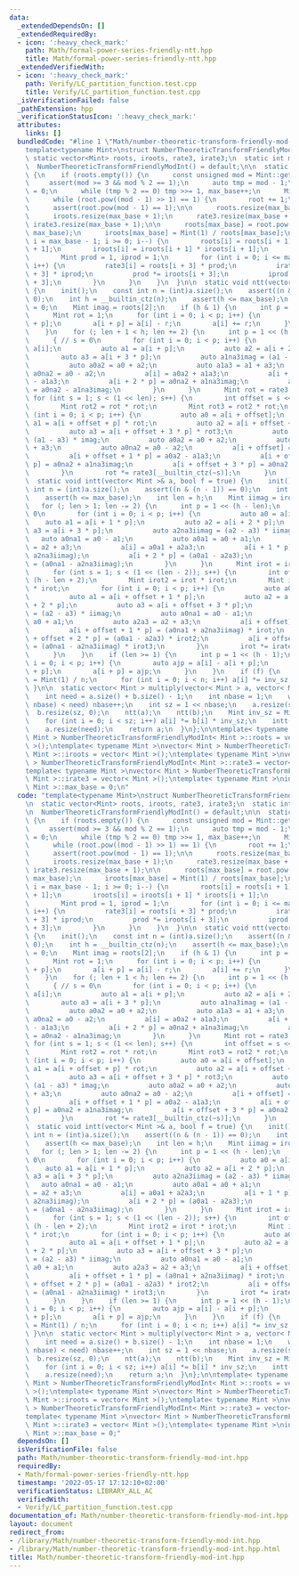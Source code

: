 ```yaml
---
data:
  _extendedDependsOn: []
  _extendedRequiredBy:
  - icon: ':heavy_check_mark:'
    path: Math/formal-power-series-friendly-ntt.hpp
    title: Math/formal-power-series-friendly-ntt.hpp
  _extendedVerifiedWith:
  - icon: ':heavy_check_mark:'
    path: Verify/LC_partition_function.test.cpp
    title: Verify/LC_partition_function.test.cpp
  _isVerificationFailed: false
  _pathExtension: hpp
  _verificationStatusIcon: ':heavy_check_mark:'
  attributes:
    links: []
  bundledCode: "#line 1 \"Math/number-theoretic-transform-friendly-mod-int.hpp\"\n\
    template<typename Mint>\nstruct NumberTheoreticTransformFriendlyModInt {\n\n \
    \ static vector<Mint> roots, iroots, rate3, irate3;\n  static int max_base;\n\n\
    \  NumberTheoreticTransformFriendlyModInt() = default;\n\n  static void init()\
    \ {\n    if (roots.empty()) {\n      const unsigned mod = Mint::get_mod();\n \
    \     assert(mod >= 3 && mod % 2 == 1);\n      auto tmp = mod - 1;\n      max_base\
    \ = 0;\n      while (tmp % 2 == 0) tmp >>= 1, max_base++;\n      Mint root = 2;\n\
    \      while (root.pow((mod - 1) >> 1) == 1) {\n        root += 1;\n      }\n\
    \      assert(root.pow(mod - 1) == 1);\n\n      roots.resize(max_base + 1);\n\
    \      iroots.resize(max_base + 1);\n      rate3.resize(max_base + 1);\n     \
    \ irate3.resize(max_base + 1);\n\n      roots[max_base] = root.pow((mod - 1) >>\
    \ max_base);\n      iroots[max_base] = Mint(1) / roots[max_base];\n      for (int\
    \ i = max_base - 1; i >= 0; i--) {\n        roots[i] = roots[i + 1] * roots[i\
    \ + 1];\n        iroots[i] = iroots[i + 1] * iroots[i + 1];\n      }\n      {\n\
    \        Mint prod = 1, iprod = 1;\n        for (int i = 0; i <= max_base - 3;\
    \ i++) {\n          rate3[i] = roots[i + 3] * prod;\n          irate3[i] = iroots[i\
    \ + 3] * iprod;\n          prod *= iroots[i + 3];\n          iprod *= roots[i\
    \ + 3];\n        }\n      }\n    }\n  }\n\n  static void ntt(vector< Mint >& a)\
    \ {\n    init();\n    const int n = (int)a.size();\n    assert((n & (n - 1)) ==\
    \ 0);\n    int h = __builtin_ctz(n);\n    assert(h <= max_base);\n    int len\
    \ = 0;\n    Mint imag = roots[2];\n    if (h & 1) {\n      int p = 1 << (h - 1);\n\
    \      Mint rot = 1;\n      for (int i = 0; i < p; i++) {\n        auto r = a[i\
    \ + p];\n        a[i + p] = a[i] - r;\n        a[i] += r;\n      }\n      len++;\n\
    \    }\n    for (; len + 1 < h; len += 2) {\n      int p = 1 << (h - len - 2);\n\
    \      { // s = 0\n        for (int i = 0; i < p; i++) {\n          auto a0 =\
    \ a[i];\n          auto a1 = a[i + p];\n          auto a2 = a[i + 2 * p];\n  \
    \        auto a3 = a[i + 3 * p];\n          auto a1na3imag = (a1 - a3) * imag;\n\
    \          auto a0a2 = a0 + a2;\n          auto a1a3 = a1 + a3;\n          auto\
    \ a0na2 = a0 - a2;\n          a[i] = a0a2 + a1a3;\n          a[i + 1 * p] = a0a2\
    \ - a1a3;\n          a[i + 2 * p] = a0na2 + a1na3imag;\n          a[i + 3 * p]\
    \ = a0na2 - a1na3imag;\n        }\n      }\n      Mint rot = rate3[0];\n     \
    \ for (int s = 1; s < (1 << len); s++) {\n        int offset = s << (h - len);\n\
    \        Mint rot2 = rot * rot;\n        Mint rot3 = rot2 * rot;\n        for\
    \ (int i = 0; i < p; i++) {\n          auto a0 = a[i + offset];\n          auto\
    \ a1 = a[i + offset + p] * rot;\n          auto a2 = a[i + offset + 2 * p] * rot2;\n\
    \          auto a3 = a[i + offset + 3 * p] * rot3;\n          auto a1na3imag =\
    \ (a1 - a3) * imag;\n          auto a0a2 = a0 + a2;\n          auto a1a3 = a1\
    \ + a3;\n          auto a0na2 = a0 - a2;\n          a[i + offset] = a0a2 + a1a3;\n\
    \          a[i + offset + 1 * p] = a0a2 - a1a3;\n          a[i + offset + 2 *\
    \ p] = a0na2 + a1na3imag;\n          a[i + offset + 3 * p] = a0na2 - a1na3imag;\n\
    \        }\n        rot *= rate3[__builtin_ctz(~s)];\n      }\n    }\n  }\n\n\
    \  static void intt(vector< Mint >& a, bool f = true) {\n    init();\n    const\
    \ int n = (int)a.size();\n    assert((n & (n - 1)) == 0);\n    int h = __builtin_ctz(n);\n\
    \    assert(h <= max_base);\n    int len = h;\n    Mint iimag = iroots[2];\n \
    \   for (; len > 1; len -= 2) {\n      int p = 1 << (h - len);\n      { // s =\
    \ 0\n        for (int i = 0; i < p; i++) {\n          auto a0 = a[i];\n      \
    \    auto a1 = a[i + 1 * p];\n          auto a2 = a[i + 2 * p];\n          auto\
    \ a3 = a[i + 3 * p];\n          auto a2na3iimag = (a2 - a3) * iimag;\n       \
    \   auto a0na1 = a0 - a1;\n          auto a0a1 = a0 + a1;\n          auto a2a3\
    \ = a2 + a3;\n          a[i] = a0a1 + a2a3;\n          a[i + 1 * p] = (a0na1 +\
    \ a2na3iimag);\n          a[i + 2 * p] = (a0a1 - a2a3);\n          a[i + 3 * p]\
    \ = (a0na1 - a2na3iimag);\n        }\n      }\n      Mint irot = irate3[0];\n\
    \      for (int s = 1; s < (1 << (len - 2)); s++) {\n        int offset = s <<\
    \ (h - len + 2);\n        Mint irot2 = irot * irot;\n        Mint irot3 = irot2\
    \ * irot;\n        for (int i = 0; i < p; i++) {\n          auto a0 = a[i + offset];\n\
    \          auto a1 = a[i + offset + 1 * p];\n          auto a2 = a[i + offset\
    \ + 2 * p];\n          auto a3 = a[i + offset + 3 * p];\n          auto a2na3iimag\
    \ = (a2 - a3) * iimag;\n          auto a0na1 = a0 - a1;\n          auto a0a1 =\
    \ a0 + a1;\n          auto a2a3 = a2 + a3;\n          a[i + offset] = a0a1 + a2a3;\n\
    \          a[i + offset + 1 * p] = (a0na1 + a2na3iimag) * irot;\n          a[i\
    \ + offset + 2 * p] = (a0a1 - a2a3) * irot2;\n          a[i + offset + 3 * p]\
    \ = (a0na1 - a2na3iimag) * irot3;\n        }\n        irot *= irate3[__builtin_ctz(~s)];\n\
    \      }\n    }\n    if (len >= 1) {\n      int p = 1 << (h - 1);\n      for (int\
    \ i = 0; i < p; i++) {\n        auto ajp = a[i] - a[i + p];\n        a[i] += a[i\
    \ + p];\n        a[i + p] = ajp;\n      }\n    }\n    if (f) {\n      Mint inv_sz\
    \ = Mint(1) / n;\n      for (int i = 0; i < n; i++) a[i] *= inv_sz;\n    }\n \
    \ }\n\n  static vector< Mint > multiply(vector< Mint > a, vector< Mint > b) {\n\
    \    int need = a.size() + b.size() - 1;\n    int nbase = 1;\n    while ((1 <<\
    \ nbase) < need) nbase++;\n    int sz = 1 << nbase;\n    a.resize(sz, 0);\n  \
    \  b.resize(sz, 0);\n    ntt(a);\n    ntt(b);\n    Mint inv_sz = Mint(1) / sz;\n\
    \    for (int i = 0; i < sz; i++) a[i] *= b[i] * inv_sz;\n    intt(a, false);\n\
    \    a.resize(need);\n    return a;\n  }\n};\n\ntemplate< typename Mint >\nvector<\
    \ Mint > NumberTheoreticTransformFriendlyModInt< Mint >::roots = vector< Mint\
    \ >();\ntemplate< typename Mint >\nvector< Mint > NumberTheoreticTransformFriendlyModInt<\
    \ Mint >::iroots = vector< Mint >();\ntemplate< typename Mint >\nvector< Mint\
    \ > NumberTheoreticTransformFriendlyModInt< Mint >::rate3 = vector< Mint >();\n\
    template< typename Mint >\nvector< Mint > NumberTheoreticTransformFriendlyModInt<\
    \ Mint >::irate3 = vector< Mint >();\ntemplate< typename Mint >\nint NumberTheoreticTransformFriendlyModInt<\
    \ Mint >::max_base = 0;\n"
  code: "template<typename Mint>\nstruct NumberTheoreticTransformFriendlyModInt {\n\
    \n  static vector<Mint> roots, iroots, rate3, irate3;\n  static int max_base;\n\
    \n  NumberTheoreticTransformFriendlyModInt() = default;\n\n  static void init()\
    \ {\n    if (roots.empty()) {\n      const unsigned mod = Mint::get_mod();\n \
    \     assert(mod >= 3 && mod % 2 == 1);\n      auto tmp = mod - 1;\n      max_base\
    \ = 0;\n      while (tmp % 2 == 0) tmp >>= 1, max_base++;\n      Mint root = 2;\n\
    \      while (root.pow((mod - 1) >> 1) == 1) {\n        root += 1;\n      }\n\
    \      assert(root.pow(mod - 1) == 1);\n\n      roots.resize(max_base + 1);\n\
    \      iroots.resize(max_base + 1);\n      rate3.resize(max_base + 1);\n     \
    \ irate3.resize(max_base + 1);\n\n      roots[max_base] = root.pow((mod - 1) >>\
    \ max_base);\n      iroots[max_base] = Mint(1) / roots[max_base];\n      for (int\
    \ i = max_base - 1; i >= 0; i--) {\n        roots[i] = roots[i + 1] * roots[i\
    \ + 1];\n        iroots[i] = iroots[i + 1] * iroots[i + 1];\n      }\n      {\n\
    \        Mint prod = 1, iprod = 1;\n        for (int i = 0; i <= max_base - 3;\
    \ i++) {\n          rate3[i] = roots[i + 3] * prod;\n          irate3[i] = iroots[i\
    \ + 3] * iprod;\n          prod *= iroots[i + 3];\n          iprod *= roots[i\
    \ + 3];\n        }\n      }\n    }\n  }\n\n  static void ntt(vector< Mint >& a)\
    \ {\n    init();\n    const int n = (int)a.size();\n    assert((n & (n - 1)) ==\
    \ 0);\n    int h = __builtin_ctz(n);\n    assert(h <= max_base);\n    int len\
    \ = 0;\n    Mint imag = roots[2];\n    if (h & 1) {\n      int p = 1 << (h - 1);\n\
    \      Mint rot = 1;\n      for (int i = 0; i < p; i++) {\n        auto r = a[i\
    \ + p];\n        a[i + p] = a[i] - r;\n        a[i] += r;\n      }\n      len++;\n\
    \    }\n    for (; len + 1 < h; len += 2) {\n      int p = 1 << (h - len - 2);\n\
    \      { // s = 0\n        for (int i = 0; i < p; i++) {\n          auto a0 =\
    \ a[i];\n          auto a1 = a[i + p];\n          auto a2 = a[i + 2 * p];\n  \
    \        auto a3 = a[i + 3 * p];\n          auto a1na3imag = (a1 - a3) * imag;\n\
    \          auto a0a2 = a0 + a2;\n          auto a1a3 = a1 + a3;\n          auto\
    \ a0na2 = a0 - a2;\n          a[i] = a0a2 + a1a3;\n          a[i + 1 * p] = a0a2\
    \ - a1a3;\n          a[i + 2 * p] = a0na2 + a1na3imag;\n          a[i + 3 * p]\
    \ = a0na2 - a1na3imag;\n        }\n      }\n      Mint rot = rate3[0];\n     \
    \ for (int s = 1; s < (1 << len); s++) {\n        int offset = s << (h - len);\n\
    \        Mint rot2 = rot * rot;\n        Mint rot3 = rot2 * rot;\n        for\
    \ (int i = 0; i < p; i++) {\n          auto a0 = a[i + offset];\n          auto\
    \ a1 = a[i + offset + p] * rot;\n          auto a2 = a[i + offset + 2 * p] * rot2;\n\
    \          auto a3 = a[i + offset + 3 * p] * rot3;\n          auto a1na3imag =\
    \ (a1 - a3) * imag;\n          auto a0a2 = a0 + a2;\n          auto a1a3 = a1\
    \ + a3;\n          auto a0na2 = a0 - a2;\n          a[i + offset] = a0a2 + a1a3;\n\
    \          a[i + offset + 1 * p] = a0a2 - a1a3;\n          a[i + offset + 2 *\
    \ p] = a0na2 + a1na3imag;\n          a[i + offset + 3 * p] = a0na2 - a1na3imag;\n\
    \        }\n        rot *= rate3[__builtin_ctz(~s)];\n      }\n    }\n  }\n\n\
    \  static void intt(vector< Mint >& a, bool f = true) {\n    init();\n    const\
    \ int n = (int)a.size();\n    assert((n & (n - 1)) == 0);\n    int h = __builtin_ctz(n);\n\
    \    assert(h <= max_base);\n    int len = h;\n    Mint iimag = iroots[2];\n \
    \   for (; len > 1; len -= 2) {\n      int p = 1 << (h - len);\n      { // s =\
    \ 0\n        for (int i = 0; i < p; i++) {\n          auto a0 = a[i];\n      \
    \    auto a1 = a[i + 1 * p];\n          auto a2 = a[i + 2 * p];\n          auto\
    \ a3 = a[i + 3 * p];\n          auto a2na3iimag = (a2 - a3) * iimag;\n       \
    \   auto a0na1 = a0 - a1;\n          auto a0a1 = a0 + a1;\n          auto a2a3\
    \ = a2 + a3;\n          a[i] = a0a1 + a2a3;\n          a[i + 1 * p] = (a0na1 +\
    \ a2na3iimag);\n          a[i + 2 * p] = (a0a1 - a2a3);\n          a[i + 3 * p]\
    \ = (a0na1 - a2na3iimag);\n        }\n      }\n      Mint irot = irate3[0];\n\
    \      for (int s = 1; s < (1 << (len - 2)); s++) {\n        int offset = s <<\
    \ (h - len + 2);\n        Mint irot2 = irot * irot;\n        Mint irot3 = irot2\
    \ * irot;\n        for (int i = 0; i < p; i++) {\n          auto a0 = a[i + offset];\n\
    \          auto a1 = a[i + offset + 1 * p];\n          auto a2 = a[i + offset\
    \ + 2 * p];\n          auto a3 = a[i + offset + 3 * p];\n          auto a2na3iimag\
    \ = (a2 - a3) * iimag;\n          auto a0na1 = a0 - a1;\n          auto a0a1 =\
    \ a0 + a1;\n          auto a2a3 = a2 + a3;\n          a[i + offset] = a0a1 + a2a3;\n\
    \          a[i + offset + 1 * p] = (a0na1 + a2na3iimag) * irot;\n          a[i\
    \ + offset + 2 * p] = (a0a1 - a2a3) * irot2;\n          a[i + offset + 3 * p]\
    \ = (a0na1 - a2na3iimag) * irot3;\n        }\n        irot *= irate3[__builtin_ctz(~s)];\n\
    \      }\n    }\n    if (len >= 1) {\n      int p = 1 << (h - 1);\n      for (int\
    \ i = 0; i < p; i++) {\n        auto ajp = a[i] - a[i + p];\n        a[i] += a[i\
    \ + p];\n        a[i + p] = ajp;\n      }\n    }\n    if (f) {\n      Mint inv_sz\
    \ = Mint(1) / n;\n      for (int i = 0; i < n; i++) a[i] *= inv_sz;\n    }\n \
    \ }\n\n  static vector< Mint > multiply(vector< Mint > a, vector< Mint > b) {\n\
    \    int need = a.size() + b.size() - 1;\n    int nbase = 1;\n    while ((1 <<\
    \ nbase) < need) nbase++;\n    int sz = 1 << nbase;\n    a.resize(sz, 0);\n  \
    \  b.resize(sz, 0);\n    ntt(a);\n    ntt(b);\n    Mint inv_sz = Mint(1) / sz;\n\
    \    for (int i = 0; i < sz; i++) a[i] *= b[i] * inv_sz;\n    intt(a, false);\n\
    \    a.resize(need);\n    return a;\n  }\n};\n\ntemplate< typename Mint >\nvector<\
    \ Mint > NumberTheoreticTransformFriendlyModInt< Mint >::roots = vector< Mint\
    \ >();\ntemplate< typename Mint >\nvector< Mint > NumberTheoreticTransformFriendlyModInt<\
    \ Mint >::iroots = vector< Mint >();\ntemplate< typename Mint >\nvector< Mint\
    \ > NumberTheoreticTransformFriendlyModInt< Mint >::rate3 = vector< Mint >();\n\
    template< typename Mint >\nvector< Mint > NumberTheoreticTransformFriendlyModInt<\
    \ Mint >::irate3 = vector< Mint >();\ntemplate< typename Mint >\nint NumberTheoreticTransformFriendlyModInt<\
    \ Mint >::max_base = 0;"
  dependsOn: []
  isVerificationFile: false
  path: Math/number-theoretic-transform-friendly-mod-int.hpp
  requiredBy:
  - Math/formal-power-series-friendly-ntt.hpp
  timestamp: '2022-05-17 17:12:10+02:00'
  verificationStatus: LIBRARY_ALL_AC
  verifiedWith:
  - Verify/LC_partition_function.test.cpp
documentation_of: Math/number-theoretic-transform-friendly-mod-int.hpp
layout: document
redirect_from:
- /library/Math/number-theoretic-transform-friendly-mod-int.hpp
- /library/Math/number-theoretic-transform-friendly-mod-int.hpp.html
title: Math/number-theoretic-transform-friendly-mod-int.hpp
---
```

